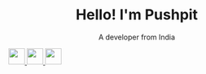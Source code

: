 <h1 align="center">Hello! I'm Pushpit</h1>

<p align="center">A developer from India</p>

<a href="https://www.linkedin.com/in/pushpit-bhardwaj/">
  <img height="32" width="32" src="https://cdn.jsdelivr.net/npm/simple-icons@v3/icons/linkedin.svg" />
</a>
<a href="mailto: pushpit07@gmail.com">
  <img height="32" width="32" src="https://cdn.jsdelivr.net/npm/simple-icons@v3/icons/gmail.svg" />
</a>
<a href="https://www.youtube.com/channel/UCw4SG-Bh3H1cARcvaWabzlQ/videos">
  <img height="32" width="32" src="https://cdn.jsdelivr.net/npm/simple-icons@v3/icons/youtube.svg" />
</a>

<!--
**Pushpit07/Pushpit07** is a ✨ _special_ ✨ repository because its `README.md` (this file) appears on your GitHub profile.

Here are some ideas to get you started:

- 🔭 I’m currently working on ...
- 🌱 I’m currently learning ...
- 👯 I’m looking to collaborate on ...
- 🤔 I’m looking for help with ...
- 💬 Ask me about ...
- 📫 How to reach me: ...
- 😄 Pronouns: ...
- ⚡ Fun fact: ...
-->
